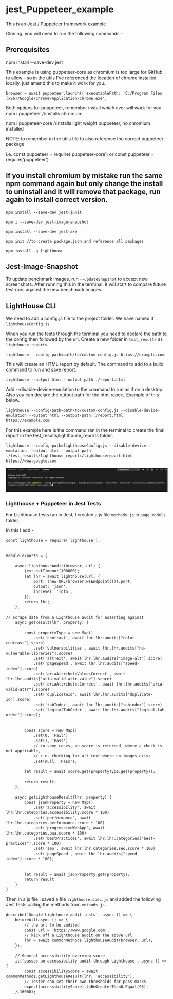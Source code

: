 # jest_Puppeteer_example
This is an Jest / Puppeteer framework example

Cloning, you will need to run the following commands -

## Prerequisites
npm install --save-dev jest

This example is using puppeteer-core as chromium is too large for GitHub to allow - so in the utils I've referenced the location of chrome installed locally, just amend this to make it work for you.

    browser = await puppeteer.launch({ executablePath: 'C:/Program Files (x86)/Google/Chrome/Application/chrome.exe',

Both options for puppeteer, remember install which ever will work for you -
npm i puppeteer //installs chromium

npm i puppeteer-core //installs light weight puppeteer, no chromium installed

NOTE: to remember in the utils file to also reference the correct puppeteer package 

i.e. const puppeteer = require('puppeteer-core') or const puppeteer = require('puppeteer')

If you install chromium by mistake run the same npm command again but only change the install to uninstall and it will remove that package, run again to install correct version.
---------------------------------------------
```
npm install --save-dev jest-junit
```
```
npm i --save-dev jest-image-snapshot
```
```
npm install --save-dev jest-axe
```
```
npm init //to create package.json and reference all packages
```
```
npm install -g lighthouse
```

## Jest-Image-Snapshot 
To update benchmark images, run ```--updateSnapshot``` to accept new screenshots.
After running this in the terminal, it will start to compare future test runs against the new benchmark images.



## LightHouse CLI 
We need to add a config.js file to the project folder. We have named it ```lighthouseConfig.js```.

When you run the tests through the terminal you need to declare the path to the config then followed by the url.  Create a new folder in ```test_results``` as ```lighthouse_reports```.

```
lighthouse --config-path=path/to/custom-config.js https://example.com
```

This will create an HTML report by default.
The command to add to a build command to run and save report.

```
lighthouse --output html --output-path ./report.html
```

Add --disable-device-emulation to the command to run as if on a desktop. Also you can declare the output path for the html report. Example of this below.

```
lighthouse --config-path=path/to/custom-config.js --disable-device-emulation --output html --output-path ./report.html https://example.com
```
For this example here is the command ran in the terminal to create the final report in the test_results/lighthouse_reports folder.

```
lighthouse --config-path=lighthouseConfig.js --disable-device-emulation --output html --output-path ./test_results/lighthouse_reports/lighthousereport.html https://www.google.com
```
![lighthouse cli command](https://github.com/RobBrowning/Jest/blob/master/README_md_images/lighthouseCLI.PNG)


### Lighthouse + Puppeteer in Jest Tests
For Lighthouse tests ran in Jest, I created a js file ```methods.js``` in ```page_models``` folder.

In this I add - 

```
const lighthouse = require('lighthouse');


module.exports = {

    async lighthouseAudit(browser, url) {
        jest.setTimeout(100000);
        let lhr = await lighthouse(url, {
            port: (new URL(browser.wsEndpoint())).port,
            output: 'json',
            logLevel: 'info',
        });
        return lhr;
    },

// scrape data from a Lighthouse audit for asserting against
    async getResult(lhr, property) {

        const propertyType = new Map()
            .set('contrast', await lhr.lhr.audits["color-contrast"].score)
            .set('vulnerabilities', await lhr.lhr.audits["no-vulnerable-libraries"].score)
            .set('altText', await lhr.lhr.audits["image-alt"].score)
            .set('pageSpeed', await lhr.lhr.audits["speed-index"].score)
            .set('ariaAttributeValuesCorrect', await lhr.lhr.audits["aria-valid-attr-value"].score)
            .set('ariaAttributesCorrect', await lhr.lhr.audits["aria-valid-attr"].score)
            .set('duplicateId', await lhr.lhr.audits["duplicate-id"].score)
            .set('tabIndex', await lhr.lhr.audits["tabindex"].score)
            .set('logicalTabOrder', await lhr.lhr.audits["logical-tab-order"].score);


        const score = new Map()
            .set(0, 'Fail')
            .set(1, 'Pass')
            // in some cases, no score is returned, where a check is not applicable,
            // i.e. checking for alt text where no images exist
            .set(null, 'Pass');

        let result = await score.get(propertyType.get(property));

        return result;
    },

    async getLighthouseResult(lhr, property) {
        const jsonProperty = new Map()
            .set('accessibility', await lhr.lhr.categories.accessibility.score * 100)
            .set('performance', await lhr.lhr.categories.performance.score * 100)
            .set('progressiveWebApp', await lhr.lhr.categories.pwa.score * 100)
            .set('bestPractices', await lhr.lhr.categories["best-practices"].score * 100)
            .set('seo', await lhr.lhr.categories.seo.score * 100)
            .set('pageSpeed', await lhr.lhr.audits["speed-index"].score * 100);


        let result = await jsonProperty.get(property);
        return result
    }
}
```

Then in a js file I saved a file ```lighthouse.spec.js``` and added the following Jest tests calling the methods from ```methods.js```.

```
describe('Google Lighthouse audit tests', async () => {
    beforeAll(async () => {
        // the url to be audited
        const url = 'https://www.google.com';
        // kick off a Lighthouse audit on the above url
        lhr = await commonMethods.lighthouseAudit(browser, url);
    });

    // General accessibility overview score
    it('passes an accessibility audit through Lighthouse', async () => {
        const accessibilityScore = await commonMethods.getLighthouseResult(lhr, 'accessibility');
        // Tester can set their own thresholds for pass marks
        expect(accessibilityScore).toBeGreaterThanOrEqual(95);
    },16000);
```
